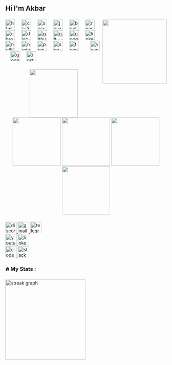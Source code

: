<h2 align="left">Hi I'm Akbar</h2>

###

<img align="right" height="200" src="https://i.gifer.com/75ez.gif"  />

###

<div align="left">
  <img src="https://cdn.jsdelivr.net/gh/devicons/devicon/icons/html5/html5-original.svg" height="30" alt="html5 logo"  />
  <img width="12" />
  <img src="https://cdn.jsdelivr.net/gh/devicons/devicon/icons/css3/css3-original.svg" height="30" alt="css3 logo"  />
  <img width="12" />
  <img src="https://skillicons.dev/icons?i=sass" height="30" alt="sass logo"  />
  <img width="12" />
  <img src="https://skillicons.dev/icons?i=js" height="30" alt="javascript logo"  />
  <img width="12" />
  <img src="https://cdn.jsdelivr.net/gh/devicons/devicon/icons/bootstrap/bootstrap-original.svg" height="30" alt="bootstrap logo"  />
  <img width="12" />
  <img src="https://cdn.jsdelivr.net/gh/devicons/devicon/icons/react/react-original.svg" height="30" alt="react logo"  />
  <img width="12" />
  <img src="https://cdn.jsdelivr.net/gh/devicons/devicon/icons/chrome/chrome-original.svg" height="30" alt="chrome logo"  />
  <img width="12" />
  <img src="https://skillicons.dev/icons?i=discord" height="30" alt="discord logo"  />
  <img width="12" />
  <img src="https://skillicons.dev/icons?i=github" height="30" alt="github logo"  />
  <img width="12" />
  <img src="https://skillicons.dev/icons?i=git" height="30" alt="git logo"  />
  <img width="12" />
  <img src="https://cdn.jsdelivr.net/gh/devicons/devicon/icons/google/google-original.svg" height="30" alt="google logo"  />
  <img width="12" />
  <img src="https://skillicons.dev/icons?i=linkedin" height="30" alt="linkedin logo"  />
  <img width="12" />
  <img src="https://cdn.simpleicons.org/netlify/00C7B7" height="30" alt="netlify logo"  />
  <img width="12" />
  <img src="https://cdn.simpleicons.org/nodedotjs/339933" height="30" alt="nodejs logo"  />
  <img width="12" />
  <img src="https://skillicons.dev/icons?i=powershell" height="30" alt="powershell logo"  />
  <img width="12" />
  <img src="https://skillicons.dev/icons?i=svg" height="30" alt="svg logo"  />
  <img width="12" />
  <img src="https://cdn.simpleicons.org/typescript/3178C6" height="30" alt="typescript logo"  />
  <img width="12" />
  <img width="12" />
  <img src="https://cdn.simpleicons.org/visualstudiocode/007ACC" height="30" alt="vscode logo"  />
  <img width="12" />
  <img src="https://cdn.jsdelivr.net/gh/devicons/devicon/icons/googlecloud/googlecloud-original.svg" height="30" alt="googlecloud logo"  />
  <img width="12" />
  <img src="https://skillicons.dev/icons?i=instagram" height="30" alt="instagram logo"  />
</div>

###
  <div align="center">
  <img height="150" src="https://camo.githubusercontent.com/62da68eb62b1e5f175f7d1f0191dd89a653d7908feb22d37d4a0ab07365d6791/68747470733a2f2f6d656469612e67697068792e636f6d2f6d656469612f4d3967624264396e6244724f5475314d71782f67697068792e676966"  />
      <img height="150" src="https://media.giphy.com/media/bGgsc5mWoryfgKBx1u/giphy.gif"  />
      <img height="150" src="https://media.giphy.com/media/nUg011pWqiUReijzrH/giphy.gif"  />
      <img height="150" src="https://media.giphy.com/media/2IudUHdI075HL02Pkk/giphy.gif"  />
      <img height="150" src="https://media.giphy.com/media/xT9IgzoKnwFNmISR8I/giphy.gif"  />
 </div>

###

<div align="left">
<div> 
  <a href="https://discord.com/channels/@me" target="_blank">
    <img src="https://img.shields.io/static/v1?message=Discord&logo=discord&label=akb_inf&color=FF0000&logoColor=white&labelColor=blueviolet&style=for-the-badge" height="35" alt="discord logo"  />
  </a>
  <a href="akbarshuhratullayev@gmail.com" target="_blank">
    <img src="https://img.shields.io/static/v1?message=Gmail&logo=gmail&label=akb_inf&color=FF0000&logoColor=white&labelColor=blueviolet&style=for-the-badge" height="35" alt="gmail logo"  />
  </a>
  <a href="https://t.me/akb_inf" target="_blank">
    <img src="https://img.shields.io/static/v1?message=Telegram&logo=telegram&label=akb_inf&color=FF0000&logoColor=white&labelColor=blueviolet&style=for-the-badge" height="35" alt="telegram logo"  />
  </a>
  <div/>
    <div>
  <a href="https://www.youtube.com/channel/UCNzjVD2BZUYgymvc0qWCxSw" target="_blank">
    <img src="https://img.shields.io/static/v1?message=Youtube&logo=youtube&label=akb_inf&color=FF0000&logoColor=white&labelColor=blueviolet&style=for-the-badge" height="35" alt="youtube logo"  />
  </a>
  <a href="https://www.linkedin.com/in/akbar-shuhratullayev-b4aa60291/" target="_blank">
    <img src="https://img.shields.io/static/v1?message=LinkedIn&logo=linkedin&label=akb_inf&color=FF0000&logoColor=white&labelColor=blueviolet&style=for-the-badge" height="35" alt="linkedin logo"  />
  </a>
      <div/>
  <a href="https://codepen.io/Akbar-Shuhratullayev" target="_blank">
    <img src="https://img.shields.io/static/v1?message=Codepen&logo=codepen&label=akb_inf&color=FF0000&logoColor=white&labelColor=blueviolet&style=for-the-badge" height="35" alt="codepen logo"  />
  </a>
  <a href="https://stackoverflow.com/users/23131121/akbar-shuhratullayev" target="_blank">
    <img src="https://img.shields.io/static/v1?message=Stackoverflow&logo=stackoverflow&label=akb_inf&color=FF0000&logoColor=white&labelColor=blueviolet&style=for-the-badge" height="35" alt="stackoverflow logo"  />
  </a>
</div>

###

<h3 align="left">🔥   My Stats :</h3>

###

<div align="left">
  <img src="https://streak-stats.demolab.com?user=Akbar4964&locale=en&mode=daily&theme=dark&hide_border=false&border_radius=15&order=3" height="250" alt="streak graph"  />
</div>

###
